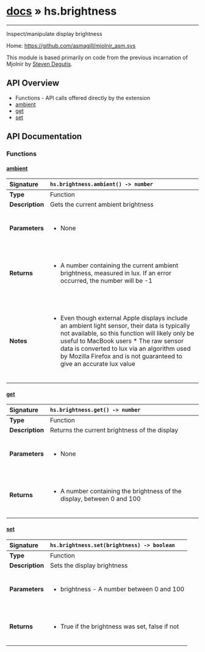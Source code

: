 # [docs](index.md) » hs.brightness
---

Inspect/manipulate display brightness

Home: https://github.com/asmagill/mjolnir_asm.sys

This module is based primarily on code from the previous incarnation of Mjolnir by [Steven Degutis](https://github.com/sdegutis/).

## API Overview
* Functions - API calls offered directly by the extension
 * [ambient](#ambient)
 * [get](#get)
 * [set](#set)

## API Documentation

### Functions

#### [ambient](#ambient)
| <span style="float: left;">**Signature**</span> | <span style="float: left;">`hs.brightness.ambient() -> number` </span>                                                          |
| -----------------------------------------------------|---------------------------------------------------------------------------------------------------------|
| **Type**                                             | Function                                                                                         |
| **Description**                                      | Gets the current ambient brightness                                                                                         |
| **Parameters**                                       | <ul><br /><li>None</li><br /></ul>                                        |
| **Returns**                                          | <ul><br /><li>A number containing the current ambient brightness, measured in lux. If an error occurred, the number will be -1</li><br /></ul>                                           |
| **Notes**                                            | <ul><br /><li>Even though external Apple displays include an ambient light sensor, their data is typically not available, so this function will likely only be useful to MacBook users * The raw sensor data is converted to lux via an algorithm used by Mozilla Firefox and is not guaranteed to give an accurate lux value</li><br /></ul>                                             |

#### [get](#get)
| <span style="float: left;">**Signature**</span> | <span style="float: left;">`hs.brightness.get() -> number` </span>                                                          |
| -----------------------------------------------------|---------------------------------------------------------------------------------------------------------|
| **Type**                                             | Function                                                                                         |
| **Description**                                      | Returns the current brightness of the display                                                                                         |
| **Parameters**                                       | <ul><br /><li>None</li><br /></ul>                                        |
| **Returns**                                          | <ul><br /><li>A number containing the brightness of the display, between 0 and 100</li><br /></ul>                                           |

#### [set](#set)
| <span style="float: left;">**Signature**</span> | <span style="float: left;">`hs.brightness.set(brightness) -> boolean` </span>                                                          |
| -----------------------------------------------------|---------------------------------------------------------------------------------------------------------|
| **Type**                                             | Function                                                                                         |
| **Description**                                      | Sets the display brightness                                                                                         |
| **Parameters**                                       | <ul><br /><li>brightness - A number between 0 and 100</li><br /></ul>                                        |
| **Returns**                                          | <ul><br /><li>True if the brightness was set, false if not</li><br /></ul>                                           |

